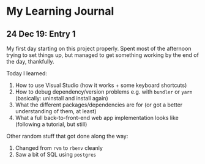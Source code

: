 # My Learning Journal

## 24 Dec 19: Entry 1

My first day starting on this project properly. Spent most of the afternoon 
trying to set things up, but managed to get something working by the end of 
the day, thankfully.

Today I learned:
1. How to use Visual Studio (how it works + some keyboard shortcuts)
2. How to debug dependency/version problems e.g. with `bundler` or `yarn` 
(basically: uninstall and install again)
3. What the different packages/dependencies are for (or got a better 
understanding of them, at least)
4. What a full back-to-front-end web app implementation looks like (following 
a tutorial, but still)

Other random stuff that got done along the way:
1. Changed from `rvm` to `rbenv` cleanly
2. Saw a bit of SQL using `postgres`
